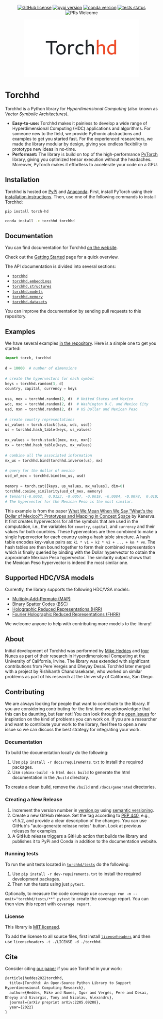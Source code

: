 <p align="center">
    <a href="https://github.com/hyperdimensional-computing/torchhd/blob/main/LICENSE"><img alt="GitHub license" src="https://img.shields.io/badge/license-MIT-orange.svg?style=flat" /></a>
    <a href="https://pypi.org/project/torch-hd/"><img alt="pypi version" src="https://img.shields.io/pypi/v/torch-hd.svg?style=flat&color=orange" /></a>
    <a href="https://anaconda.org/torchhd/torchhd"><img alt="conda version" src="https://img.shields.io/conda/v/torchhd/torchhd?label=conda&style=flat&color=orange" /></a>
    <a href="https://github.com/hyperdimensional-computing/torchhd/actions/workflows/test.yml?query=branch%3Amain"><img alt="tests status" src="https://img.shields.io/github/actions/workflow/status/hyperdimensional-computing/torchhd/test.yml?branch=main&label=tests&style=flat" />
    </a><img alt="PRs Welcome" src="https://img.shields.io/badge/PRs-welcome-brightgreen.svg?style=flat" />
</p>

<div align="center">
    <a href="https://github.com/hyperdimensional-computing/torchhd">
        <img width="380px"  alt="Torchhd logo" src="https://raw.githubusercontent.com/hyperdimensional-computing/torchhd/main/docs/images/torchhd-logo.svg" />
    </a>
</div>

# Torchhd

Torchhd is a Python library for *Hyperdimensional Computing* (also known as *Vector Symbolic Architectures*).

* **Easy-to-use:** Torchhd makes it painless to develop a wide range of Hyperdimensional Computing (HDC) applications and algorithms. For someone new to the field, we provide Pythonic abstractions and examples to get you started fast. For the experienced researchers, we made the library modular by design, giving you endless flexibility to prototype new ideas in no-time.
* **Performant:** The library is build on top of the high-performance [PyTorch](https://pytorch.org/) library, giving you optimized tensor execution without the headaches. Moreover, PyTorch makes it effortless to accelerate your code on a GPU.

## Installation

Torchhd is hosted on [PyPi](https://pypi.org/project/torch-hd/) and [Anaconda](https://anaconda.org/torchhd/torchhd). First, install PyTorch using their [installation instructions](https://pytorch.org/get-started/locally/). Then, use one of the following commands to install Torchhd:

```bash
pip install torch-hd
```

```bash
conda install -c torchhd torchhd
```

## Documentation

You can find documentation for Torchhd [on the website](https://torchhd.readthedocs.io).

Check out the [Getting Started](https://torchhd.readthedocs.io/en/stable/getting_started.html) page for a quick overview.

The API documentation is divided into several sections:

- [`torchhd`](https://torchhd.readthedocs.io/en/stable/torchhd.html)
- [`torchhd.embeddings`](https://torchhd.readthedocs.io/en/stable/embeddings.html)
- [`torchhd.structures`](https://torchhd.readthedocs.io/en/stable/structures.html)
- [`torchhd.models`](https://torchhd.readthedocs.io/en/stable/models.html)
- [`torchhd.memory`](https://torchhd.readthedocs.io/en/stable/memory.html)
- [`torchhd.datasets`](https://torchhd.readthedocs.io/en/stable/datasets.html)

You can improve the documentation by sending pull requests to this repository.

## Examples

We have several examples [in the repository](https://github.com/hyperdimensional-computing/torchhd/tree/main/examples). Here is a simple one to get you started:

```python
import torch, torchhd

d = 10000  # number of dimensions

# create the hypervectors for each symbol
keys = torchhd.random(3, d)
country, capital, currency = keys

usa, mex = torchhd.random(2, d)  # United States and Mexico
wdc, mxc = torchhd.random(2, d)  # Washington D.C. and Mexico City
usd, mxn = torchhd.random(2, d)  # US Dollar and Mexican Peso

# create country representations
us_values = torch.stack([usa, wdc, usd])
us = torchhd.hash_table(keys, us_values)

mx_values = torch.stack([mex, mxc, mxn])
mx = torchhd.hash_table(keys, mx_values)

# combine all the associated information
mx_us = torchhd.bind(torchhd.inverse(us), mx)

# query for the dollar of mexico
usd_of_mex = torchhd.bind(mx_us, usd)

memory = torch.cat([keys, us_values, mx_values], dim=0)
torchhd.cosine_similarity(usd_of_mex, memory)
# tensor([-0.0062,  0.0123, -0.0057, -0.0019, -0.0084, -0.0078,  0.0102,  0.0057,  0.3292])
# The hypervector for the Mexican Peso is the most similar.
```

This example is from the paper [What We Mean When We Say "What's the Dollar of Mexico?": Prototypes and Mapping in Concept Space](https://redwood.berkeley.edu/wp-content/uploads/2020/05/kanerva2010what.pdf) by Kanerva. It first creates hypervectors for all the symbols that are used in the computation, i.e., the variables for `country`, `capital`, and `currency` and their values for both countries. These hypervectors are then combined to make a single hypervector for each country using a hash table structure. A hash table encodes key-value pairs as: `k1 * v1 + k2 * v2 + ... + kn * vn`. The hash tables are then bound together to form their combined representation which is finally queried by binding with the Dollar hypervector to obtain the approximate Mexican Peso hypervector. The similarity output shows that the Mexican Peso hypervector is indeed the most similar one.

## Supported HDC/VSA models
Currently, the library supports the following HDC/VSA models:

- [Multiply-Add-Permute (MAP)](https://torchhd.readthedocs.io/en/stable/generated/torchhd.MAPTensor.html)
- [Binary Spatter Codes (BSC)](https://torchhd.readthedocs.io/en/stable/generated/torchhd.BSCTensor.html)
- [Holographic Reduced Representations (HRR)](https://torchhd.readthedocs.io/en/stable/generated/torchhd.HRRTensor.html)
- [Fourier Holographic Reduced Representations (FHRR)](https://torchhd.readthedocs.io/en/stable/generated/torchhd.FHRRTensor.html)

We welcome anyone to help with contributing more models to the library!

## About

Initial development of Torchhd was performed by [Mike Heddes](https://www.mikeheddes.nl/) and [Igor Nunes](https://sites.uci.edu/inunes/) as part of their research in Hyperdimensional Computing at the University of California, Irvine. The library was extended with significant contributions from Pere Vergés and Dheyay Desai. Torchhd later merged with a project by Rishikanth Chandrasekaran, who worked on similar problems as part of his research at the University of California, San Diego.

## Contributing

We are always looking for people that want to contribute to the library. If you are considering contributing for the first time we acknowledgde that this can be daunting, but fear not! You can look through the [open issues](https://github.com/hyperdimensional-computing/torchhd/issues) for inspiration on the kind of problems you can work on. If you are a researcher and want to contribute your work to the library, feel free to open a new issue so we can discuss the best strategy for integrating your work.

### Documentation

To build the documentation locally do the following:
1. Use `pip install -r docs/requirements.txt` to install the required packages. 
2. Use `sphinx-build -b html docs build` to generate the html documentation in the `/build` directory. 

To create a clean build, remove the `/build` and `/docs/generated` directories.

### Creating a New Release

1. Increment the version number in [version.py](https://github.com/hyperdimensional-computing/torchhd/blob/main/torchhd/version.py) using [semantic versioning](https://semver.org).
2. Create a new GitHub release. Set the tag according to [PEP 440](https://peps.python.org/pep-0440/), e.g., v1.5.2, and provide a clear description of the changes. You can use GitHub's "auto-generate release notes" button. Look at previous releases for examples.
3. A GitHub release triggers a GitHub action that builds the library and publishes it to PyPi and Conda in addition to the documentation website.

### Running tests

To run the unit tests located in [`torchhd/tests`](https://github.com/hyperdimensional-computing/torchhd/tree/main/torchhd/tests) do the following:
1. Use `pip install -r dev-requirements.txt` to install the required development packages.
2. Then run the tests using just `pytest`.

Optionally, to measure the code coverage use `coverage run -m --omit="torchhd/tests/**" pytest` to create the coverage report. You can then view this report with `coverage report`.

### License

This library is [MIT licensed](https://github.com/hyperdimensional-computing/torchhd/blob/main/LICENSE).

To add the license to all source files, first install [`licenseheaders`](https://github.com/johann-petrak/licenseheaders) and then use `licenseheaders -t ./LICENSE -d ./torchhd`.


## Cite

Consider citing [our paper](https://arxiv.org/abs/2205.09208) if you use Torchhd in your work:

```
@article{heddes2022torchhd,
  title={Torchhd: An Open-Source Python Library to Support Hyperdimensional Computing Research},
  author={Heddes, Mike and Nunes, Igor and Vergés, Pere and Desai, Dheyay and Givargis, Tony and Nicolau, Alexandru},
  journal={arXiv preprint arXiv:2205.09208},
  year={2022}
}
```
